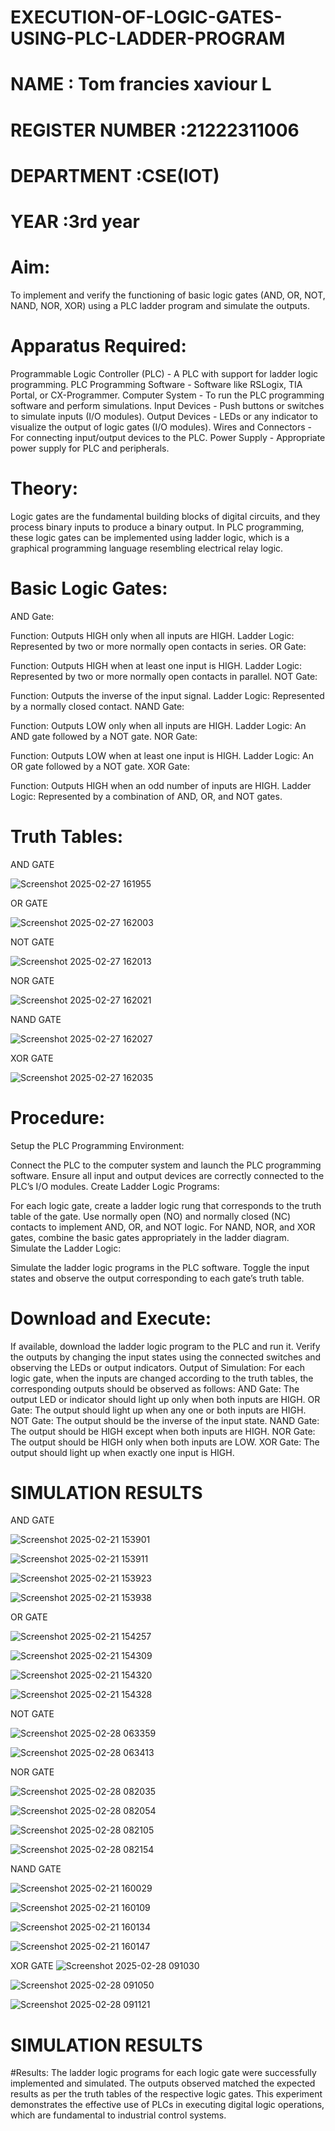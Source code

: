# EXECUTION-OF-LOGIC-GATES-USING-PLC-LADDER-PROGRAM


 # NAME : Tom francies xaviour L
 # REGISTER NUMBER :21222311006
 # DEPARTMENT :CSE(IOT)
 # YEAR :3rd year

 
# Aim:
To implement and verify the functioning of basic logic gates (AND, OR, NOT, NAND, NOR, XOR) using a PLC ladder program and simulate the outputs.

# Apparatus Required:
Programmable Logic Controller (PLC) - A PLC with support for ladder logic programming.
PLC Programming Software - Software like RSLogix, TIA Portal, or CX-Programmer.
Computer System - To run the PLC programming software and perform simulations.
Input Devices - Push buttons or switches to simulate inputs (I/O modules).
Output Devices - LEDs or any indicator to visualize the output of logic gates (I/O modules).
Wires and Connectors - For connecting input/output devices to the PLC.
Power Supply - Appropriate power supply for PLC and peripherals.


# Theory:
Logic gates are the fundamental building blocks of digital circuits, and they process binary inputs to produce a binary output. In PLC programming, these logic gates can be implemented using ladder logic, which is a graphical programming language resembling electrical relay logic.

# Basic Logic Gates:
AND Gate:

Function: Outputs HIGH only when all inputs are HIGH.
Ladder Logic: Represented by two or more normally open contacts in series.
OR Gate:

Function: Outputs HIGH when at least one input is HIGH.
Ladder Logic: Represented by two or more normally open contacts in parallel.
NOT Gate:

Function: Outputs the inverse of the input signal.
Ladder Logic: Represented by a normally closed contact.
NAND Gate:

Function: Outputs LOW only when all inputs are HIGH.
Ladder Logic: An AND gate followed by a NOT gate.
NOR Gate:

Function: Outputs LOW when at least one input is HIGH.
Ladder Logic: An OR gate followed by a NOT gate.
XOR Gate:

Function: Outputs HIGH when an odd number of inputs are HIGH.
Ladder Logic: Represented by a combination of AND, OR, and NOT gates.
# Truth Tables:

AND GATE


![Screenshot 2025-02-27 161955](https://github.com/user-attachments/assets/e93c39af-aa9f-49df-a1a8-c1497eb9b7e7)


OR GATE


![Screenshot 2025-02-27 162003](https://github.com/user-attachments/assets/21b30d36-6a02-4b82-9023-666c427ad354)

NOT GATE


![Screenshot 2025-02-27 162013](https://github.com/user-attachments/assets/238a8d5f-6a02-4690-8b27-5e06ac418c02)

NOR GATE


![Screenshot 2025-02-27 162021](https://github.com/user-attachments/assets/8c99dfd8-8172-4765-b88e-65ef8fdd3f8d)

NAND GATE


![Screenshot 2025-02-27 162027](https://github.com/user-attachments/assets/dd7b9bac-3383-4d2b-98d3-04c3ab96a835)

XOR GATE


![Screenshot 2025-02-27 162035](https://github.com/user-attachments/assets/2be1239d-3f1b-4485-8642-41ca90bf42d7)



 
# Procedure:
Setup the PLC Programming Environment:

Connect the PLC to the computer system and launch the PLC programming software.
Ensure all input and output devices are correctly connected to the PLC’s I/O modules.
Create Ladder Logic Programs:

For each logic gate, create a ladder logic rung that corresponds to the truth table of the gate.
Use normally open (NO) and normally closed (NC) contacts to implement AND, OR, and NOT logic.
For NAND, NOR, and XOR gates, combine the basic gates appropriately in the ladder diagram.
Simulate the Ladder Logic:

Simulate the ladder logic programs in the PLC software.
Toggle the input states and observe the output corresponding to each gate’s truth table.
# Download and Execute:

If available, download the ladder logic program to the PLC and run it.
Verify the outputs by changing the input states using the connected switches and observing the LEDs or output indicators.
Output of Simulation:
For each logic gate, when the inputs are changed according to the truth tables, the corresponding outputs should be observed as follows:
AND Gate: The output LED or indicator should light up only when both inputs are HIGH.
OR Gate: The output should light up when any one or both inputs are HIGH.
NOT Gate: The output should be the inverse of the input state.
NAND Gate: The output should be HIGH except when both inputs are HIGH.
NOR Gate: The output should be HIGH only when both inputs are LOW.
XOR Gate: The output should light up when exactly one input is HIGH.


# SIMULATION RESULTS 

AND GATE 


![Screenshot 2025-02-21 153901](https://github.com/user-attachments/assets/aab1c7f1-1544-4604-a5c1-045a05c48dd1)

![Screenshot 2025-02-21 153911](https://github.com/user-attachments/assets/84ad33d9-2c22-48e6-9837-5b28bc4fe865)

![Screenshot 2025-02-21 153923](https://github.com/user-attachments/assets/22eea8d6-266f-4875-b344-096f4b9c5652)

![Screenshot 2025-02-21 153938](https://github.com/user-attachments/assets/b566e9cf-8f28-4468-b090-f683824d0d9d)

OR GATE

![Screenshot 2025-02-21 154257](https://github.com/user-attachments/assets/7e3eb5f8-3de8-40c4-bbcb-ed1242faa7ea)

![Screenshot 2025-02-21 154309](https://github.com/user-attachments/assets/12472aa6-9745-4c21-a987-fe267202ac15)

![Screenshot 2025-02-21 154320](https://github.com/user-attachments/assets/d6213bcb-6c69-4384-9327-a661c9e70370)

![Screenshot 2025-02-21 154328](https://github.com/user-attachments/assets/dd797580-7867-48c6-8cd8-837c0f89aed9)

NOT GATE

![Screenshot 2025-02-28 063359](https://github.com/user-attachments/assets/8ea729cc-0753-4bd1-8c34-3e68121158e4)

![Screenshot 2025-02-28 063413](https://github.com/user-attachments/assets/7526e3bb-178f-42aa-9080-9fd64d41f718)

NOR GATE

![Screenshot 2025-02-28 082035](https://github.com/user-attachments/assets/e7d4a68f-cd8b-4c9d-b227-28e7293925cc)

![Screenshot 2025-02-28 082054](https://github.com/user-attachments/assets/8135f548-d5cd-4bf8-917b-1758c269eb84)

![Screenshot 2025-02-28 082105](https://github.com/user-attachments/assets/471afc08-7a65-4423-9505-abc983306906)

![Screenshot 2025-02-28 082154](https://github.com/user-attachments/assets/f0a63cd6-b9a7-4604-b69b-8b33a97d0d4d)



NAND GATE

![Screenshot 2025-02-21 160029](https://github.com/user-attachments/assets/5876c8d6-36df-44e1-9db8-0c271075285a)

![Screenshot 2025-02-21 160109](https://github.com/user-attachments/assets/8a9827e5-5c6c-4509-af48-e044f1e3c14d)

![Screenshot 2025-02-21 160134](https://github.com/user-attachments/assets/af7d4396-08a2-4f0b-858c-d3f29aeb47e7)

![Screenshot 2025-02-21 160147](https://github.com/user-attachments/assets/00bbfcb0-3ede-4667-b8e6-0ab5d4e764eb)


XOR GATE
![Screenshot 2025-02-28 091030](https://github.com/user-attachments/assets/a7cbdfe8-6cac-4c4b-bf95-fd8048df475c)

![Screenshot 2025-02-28 091050](https://github.com/user-attachments/assets/de73df54-29c5-43bd-94a6-3e7271b3d400)

![Screenshot 2025-02-28 091121](https://github.com/user-attachments/assets/f6543ae6-34fe-4e19-82ed-e1d201b792af)



# SIMULATION RESULTS 


#Results:
The ladder logic programs for each logic gate were successfully implemented and simulated.
The outputs observed matched the expected results as per the truth tables of the respective logic gates.
This experiment demonstrates the effective use of PLCs in executing digital logic operations, which are fundamental to industrial control systems.
